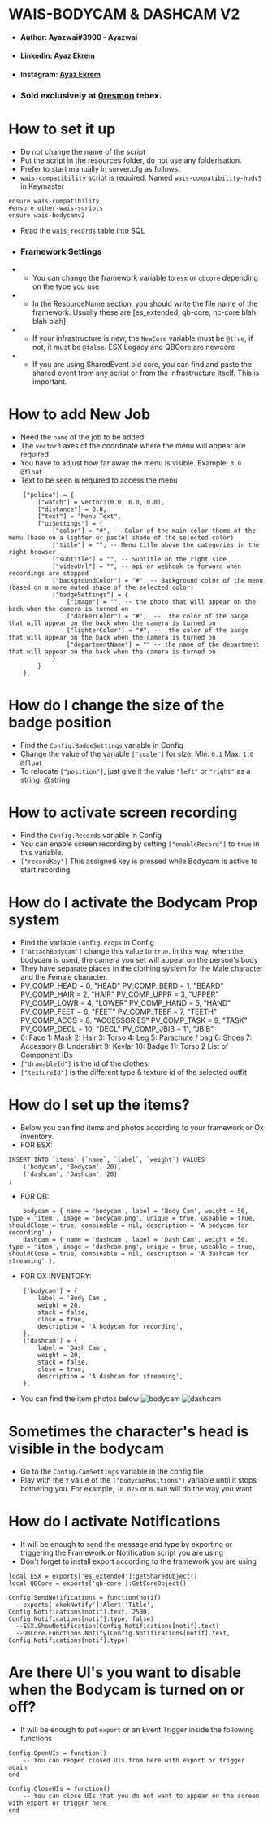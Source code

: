 # WAIS-BODYCAM & DASHCAM V2
- #### Author: Ayazwai#3900 - Ayazwai
- #### Linkedin: [Ayaz Ekrem](https://www.linkedin.com/in/ayaz-ekrem-770305212/)
- #### Instagram: [Ayaz Ekrem](https://www.instagram.com/ayaz.ekremm/)
- ### Sold exclusively at [0resmon](0resmon.tebex.io) tebex.

# How to set it up

- Do not change the name of the script
- Put the script in the resources folder, do not use any folderisation.
- Prefer to start manually in server.cfg as follows.
- `wais-compatibility` script is required. Named `wais-compatibility-hudv5` in Keymaster

```
ensure wais-compatibility
#ensure other-wais-scripts
ensure wais-bodycamv2
```

- Read the `wais_records` table into SQL

- ### Framework Settings
- - You can change the framework variable to `esx` or `qbcore` depending on the type you use

- - In the ResourceName section, you should write the file name of the framework. Usually these are [es_extended, qb-core, nc-core blah blah blah]

- - If your infrastructure is new, the `NewCore` variable must be `@true`, if not, it must be `@false`. ESX Legacy and QBCore are newcore 

- - If you are using SharedEvent old core, you can find and paste the shared event from any script or from the infrastructure itself. This is important.

# How to add New Job

- Need the `name` of the job to be added
- The `vector3` axes of the coordinate where the menu will appear are required
- You have to adjust how far away the menu is visible. Example: `3.0` `@float`
- Text to be seen is required to access the menu

```
    ["police"] = {
        ["watch"] = vector3(0.0, 0.0, 0.0),
        ["distance"] = 0.0,
        ["text"] = "Menu Text",
        ["uiSettings"] = {
            ["color"] = "#", -- Color of the main color theme of the menu (base on a lighter or pastel shade of the selected color)
            ["title"] = "", -- Menu title above the categories in the right browser
            ["subtitle"] = "", -- Subtitle on the right side
            ["videoUrl"] = "", -- api or webhook to forward when recordings are stopped 
            ["backgroundColor"] = "#", -- Background color of the menu (based on a more muted shade of the selected color)
            ["badgeSettings"] = {
                ["image"] = "", -- the photo that will appear on the back when the camera is turned on
                ["darkerColor"] = "#",  --  the color of the badge that will appear on the back when the camera is turned on
                ["lighterColor"] = "#", --  the color of the badge that will appear on the back when the camera is turned on
                ["departmentName"] = "" -- the name of the department that will appear on the back when the camera is turned on
            }
        }
    },
```
# How do I change the size of the badge position

- Find the `Config.BadgeSettings` variable in Config
- Change the value of the variable `["scale"]` for size. Min: `0.1` Max: `1.0` `@float` 
- To relocate `["position"]`, just give it the value `"left"` or `"right"` as a string. @string

# How to activate screen recording

- Find the `Config.Records` variable in Config
- You can enable screen recording by setting `["enableRecord"]` to `true` in this variable.
- `["recordKey"]` This assigned key is pressed while Bodycam is active to start recording.

# How do I activate the Bodycam Prop system

- Find the variable `Config.Props` in Config
- `["attachBodycam"]` change this value to `true`. In this way, when the bodycam is used, the camera you set will appear on the person's body
- They have separate places in the clothing system for the Male character and the Female character.
- PV_COMP_HEAD = 0, "HEAD" PV_COMP_BERD = 1, "BEARD" PV_COMP_HAIR = 2, "HAIR" PV_COMP_UPPR = 3, "UPPER" PV_COMP_LOWR = 4, "LOWER" PV_COMP_HAND = 5, "HAND" PV_COMP_FEET = 6, "FEET" PV_COMP_TEEF = 7, "TEETH" PV_COMP_ACCS = 8, "ACCESSORIES" PV_COMP_TASK = 9, "TASK" PV_COMP_DECL = 10, "DECL" PV_COMP_JBIB = 11, "JBIB"
- 0: Face 1: Mask 2: Hair 3: Torso 4: Leg 5: Parachute / bag 6: Shoes 7: Accessory 8: Undershirt 9: Kevlar 10: Badge 11: Torso 2 List of Component IDs
- `["drawableId"]` is the id of the clothes.
- `["textureId"]` is the different type & texture id of the selected outfit

# How do I set up the items?

- Below you can find items and photos according to your framework or Ox inventory.
- FOR ESX:
```
INSERT INTO `items` (`name`, `label`, `weight`) VALUES
	('bodycam', 'Bodycam', 20),
	('dashcam', 'Dashcam', 20)
;
```
- FOR QB:
```
    bodycam = { name = 'bodycam', label = 'Body Cam', weight = 50, type = 'item', image = 'bodycam.png', unique = true, useable = true, shouldClose = true, combinable = nil, description = 'A bodycam for recording' },
    dashcam = { name = 'dashcam', label = 'Dash Cam', weight = 50, type = 'item', image = 'dashcam.png', unique = true, useable = true, shouldClose = true, combinable = nil, description = 'A dashcam for streaming' },
```
- FOR OX INVENTORY:
```
    ['bodycam'] = {
        label = 'Body Cam',
        weight = 20,
        stack = false,
        close = true,
        description = 'A bodycam for recording',
    },
    ['dashcam'] = {
        label = 'Dash Cam',
        weight = 20,
        stack = false,
        close = true,
        description = 'A dashcam for streaming',
    },
```
- You can find the item photos below
![bodycam](https://i.imgur.com/QIMOlRb.png)
![dashcam](https://i.imgur.com/R9D3c9h.png)

# Sometimes the character's head is visible in the bodycam

- Go to the `Config.CamSettings` variable in the config file
- Play with the `Y` value of the `["bodycamPositions"]` variable until it stops bothering you. For example, `-0.025` or `0.040` will do the way you want.

# How do I activate Notifications

- It will be enough to send the message and type by exporting or triggering the Framework or Notification script you are using
- Don't forget to install export according to the framework you are using

```
local ESX = exports['es_extended']:getSharedObject()
local QBCore = exports['qb-core']:GetCoreObject()

Config.SendNotifications = function(notif)
  --exports['okokNotify']:Alert('Title', Config.Notifications[notif].text, 2500, Config.Notifications[notif].type, false)
  --ESX.ShowNotification(Config.Notifications[notif].text)
  --QBCore.Functions.Notify(Config.Notifications[notif].text, Config.Notifications[notif].type)
```

# Are there UI's you want to disable when the Bodycam is turned on or off?

- It will be enough to put `export` or an Event Trigger inside the following functions
  
```
Config.OpenUIs = function()
    -- You can reopen closed UIs from here with export or trigger again
end

Config.CloseUIs = function()
    -- You can close UIs that you do not want to appear on the screen with export or trigger here
end
``` 
